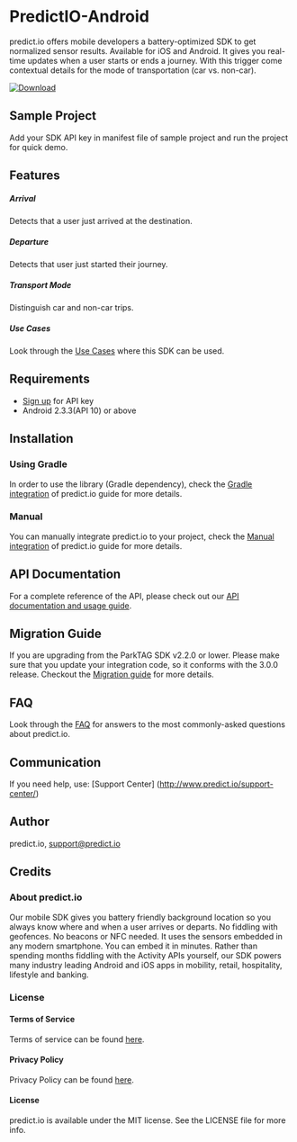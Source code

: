 # PredictIO-Android
predict.io offers mobile developers a battery-optimized SDK to get normalized sensor results. Available for iOS and Android. It gives you real-time updates when a user starts or ends a journey. With this trigger come contextual details for the mode of transportation (car vs. non-car).

[![Download](https://api.bintray.com/packages/predict-io/maven/PredictIO/images/download.svg)](https://bintray.com/predict-io/maven/PredictIO/_latestVersion)

## Sample Project
Add your SDK API key in manifest file of sample project and run the project for quick demo.

## Features
##### Arrival 
Detects that a user just arrived at the destination. 

##### Departure
Detects that user just started their journey.

##### Transport Mode
Distinguish car and non-car trips.

##### Use Cases
Look through the [Use Cases](https://github.com/predict-io/predict-io-android/wiki/Use-Cases) where this SDK can be used.

## Requirements
* [Sign up](http://www.predict.io/sign-up/) for API key
* Android 2.3.3(API 10) or above

## Installation
### Using Gradle 

In order to use the library (Gradle dependency), check the [Gradle integration](https://github.com/predict-io/predict-io-android/wiki/Integration-Guide) of predict.io guide for more details.

### Manual
You can manually integrate predict.io to your project, check the [Manual integration](https://github.com/predict-io/predict-io-android/wiki/Manual-integration-Guide) of predict.io guide for more details.

## API Documentation
For a complete reference of the API, please check out our [API documentation and usage guide](https://github.com/predict-io/predict-io-android/wiki/Methods-&-Callbacks-Guide).  

## Migration Guide
If you are upgrading from the ParkTAG SDK v2.2.0 or lower. Please make sure that you update your integration code, so it conforms with the 3.0.0 release. Checkout the [Migration guide](https://github.com/predict-io/predict-io-android/wiki/Migration-Guide-to-predict.io-3.0) for more details.

## FAQ
Look through the [FAQ](https://github.com/predict-io/predict-io-android/wiki/FAQ) for answers to the most commonly-asked questions about predict.io.

## Communication 
If you need help, use: [Support Center] (http://www.predict.io/support-center/)

## Author
predict.io, support@predict.io

## Credits
### About predict.io
Our mobile SDK gives you battery friendly background location so you always know where and when a user arrives or departs. No fiddling with geofences. No beacons or NFC needed. It uses the sensors embedded in any modern smartphone. You can embed it in minutes. Rather than spending months fiddling with the Activity APIs yourself, our SDK powers many industry leading Android and iOS apps in mobility, retail, hospitality, lifestyle and banking.
### License
#### Terms of Service 
Terms of service can be found [here](http://www.predict.io/terms-of-service/).
#### Privacy Policy 
Privacy Policy can be found [here](http://www.predict.io/privacy-policy/).
#### License
predict.io is available under the MIT license. See the LICENSE file for more info.
